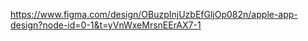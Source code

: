 https://www.figma.com/design/OBuzpInjUzbEfGljOp082n/apple-app-design?node-id=0-1&t=yVnWxeMrsnEErAX7-1
